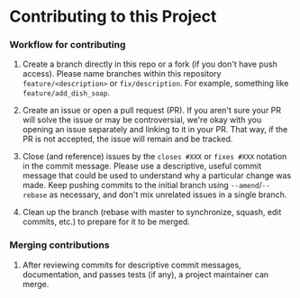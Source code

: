 Contributing to this Project
===========================================

### Workflow for contributing

1. Create a branch directly in this repo or a fork (if you don't have push access). Please name branches within this repository `feature/<description>` or `fix/description`. For example, something like `feature/add_dish_soap`.

1. Create an issue or open a pull request (PR). If you aren't sure your PR will solve the issue or may be controversial, we're okay with you opening an issue separately and linking to it in your PR. That way, if the PR is not accepted, the issue will remain and be tracked.

1.  Close (and reference) issues by the `closes #XXX` or `fixes #XXX` notation in the commit message. Please use a descriptive, useful commit message that could be used to understand why a particular change was made. Keep pushing commits to the initial branch using `--amend`/`--rebase` as  necessary, and don't mix unrelated issues in a single branch.

1. Clean up the branch (rebase with master to synchronize, squash, edit commits, etc.) to prepare for it to be merged.

### Merging contributions

1. After reviewing commits for descriptive commit messages, documentation, and passes tests (if any), a project maintainer can merge.


